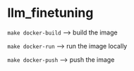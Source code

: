 # llm_finetuning

```make docker-build``` --> build the image

```make docker-run``` --> run the image locally

```make docker-push``` --> push the image